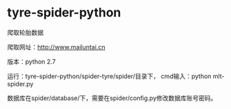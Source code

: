 # tyre-spider-python
爬取轮胎数据

爬取网址：http://www.mailuntai.cn

版本：python 2.7

运行：tyre-spider-python/spider-tyre/spider/目录下， cmd输入：python mlt-spider.py

数据库在spider/database/下，需要在spider/config.py修改数据库账号密码。

